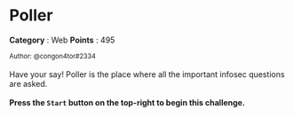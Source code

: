 # Poller

**Category** : Web
**Points** : 495

<small>Author: @congon4tor#2334</small><br><br>Have your say! Poller is the place where all the important infosec questions are asked. <br><br> <b>Press the <code>Start</code> button on the top-right to begin this challenge.</b>




